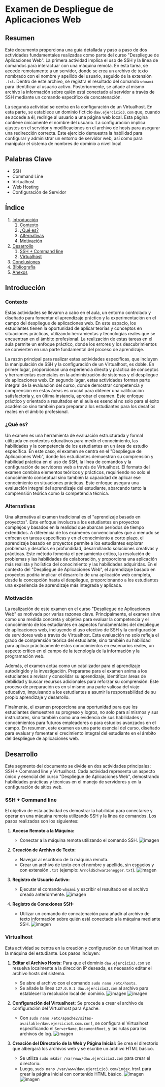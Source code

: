 # Examen de Despliegue de Aplicaciones Web
## Resumen
Este documento proporciona una guía detallada y paso a paso de dos actividades fundamentales realizadas como parte del curso "Despliegue de Aplicaciones Web". La primera actividad implica el uso de SSH y la línea de comandos para interactuar con una máquina remota. En esta tarea, se accede remotamente a un servidor, donde se crea un archivo de texto nombrado con el nombre y apellido del usuario, seguido de la extensión `.txt`. Dentro de este archivo, se registra el resultado del comando `whoami` para identificar al usuario activo. Posteriormente, se añade al mismo archivo la información sobre quién está conectado al servidor a través de SSH mediante un comando específico de concatenación.

La segunda actividad se centra en la configuración de un Virtualhost. En esta parte, se establece un dominio ficticio `daw.ejercicio3.com` que, cuando se accede a él, redirige al usuario a una página web local. Esta página contiene únicamente el nombre del usuario. La configuración implica ajustes en el servidor y modificaciones en el archivo de hosts para asegurar una redirección correcta. Este ejercicio demuestra la habilidad para configurar y administrar un entorno de servidor web, así como para manipular el sistema de nombres de dominio a nivel local.
## Palabras Clave
- SSH
- Command Line
- Virtualhost
- Web Hosting
- Configuración de Servidor
## Índice
1. [Introducción](#introducción)
   1. [Contexto](#contexto)
   2. [¿Qué es?](#qué-es)
   3. [Alternativas](#alternativas)
   4. [Motivación](#motivación)
2. [Desarrollo](#desarrollo)
   1. [SSH + Command line](#ssh--command-line)
   2. [Virtualhost](#virtualhost)
3. [Conclusiones](#conclusiones)
4. [Bibliografía](#bibliografía)
5. [Anexos](#anexos)

## Introducción

### Contexto
Estas actividades se llevaron a cabo en el aula, un entorno controlado y diseñado para fomentar el aprendizaje práctico y la experimentación en el campo del despliegue de aplicaciones web. En este espacio, los estudiantes tienen la oportunidad de aplicar teorías y conceptos en situaciones prácticas, utilizando herramientas y tecnologías reales que se encuentran en el ámbito profesional. La realización de estas tareas en el aula permite un enfoque práctico, donde los errores y los descubrimientos se convierten en una parte fundamental del proceso de aprendizaje.

La razón principal para realizar estas actividades específicas, que incluyen la manipulación de SSH y la configuración de un Virtualhost, es doble. En primer lugar, proporcionan una experiencia directa y práctica de conceptos y herramientas esenciales en la administración de sistemas y el despliegue de aplicaciones web. En segundo lugar, estas actividades forman parte integral de la evaluación del curso, donde demostrar competencia y comprensión en estas áreas es crucial para obtener una calificación satisfactoria y, en última instancia, aprobar el examen. Este enfoque práctico y orientado a resultados en el aula es esencial no solo para el éxito académico sino también para preparar a los estudiantes para los desafíos reales en el ámbito profesional.

### ¿Qué es?
Un examen es una herramienta de evaluación estructurada y formal utilizada en contextos educativos para medir el conocimiento, las habilidades y la competencia de los estudiantes en un área de estudio específica. En este caso, el examen se centra en el "Despliegue de Aplicaciones Web", donde los estudiantes demuestran su comprensión y habilidad práctica en el uso de SSH, la línea de comandos y la configuración de servidores web a través de Virtualhost. El formato del examen combina elementos teóricos y prácticos, requiriendo no solo el conocimiento conceptual sino también la capacidad de aplicar ese conocimiento en situaciones prácticas. Este enfoque asegura una evaluación integral del aprendizaje del estudiante, abarcando tanto la comprensión teórica como la competencia técnica.

### Alternativas
Una alternativa al examen tradicional es el "aprendizaje basado en proyectos". Este enfoque involucra a los estudiantes en proyectos complejos y basados en la realidad que abarcan períodos de tiempo extendidos. A diferencia de los exámenes convencionales que a menudo se enfocan en tareas específicas y en el conocimiento a corto plazo, el aprendizaje basado en proyectos permite a los estudiantes explorar problemas y desafíos en profundidad, desarrollando soluciones creativas y prácticas. Este método fomenta el pensamiento crítico, la resolución de problemas y las habilidades de colaboración, y proporciona una aplicación más realista y holística del conocimiento y las habilidades adquiridas. En el contexto del "Despliegue de Aplicaciones Web", el aprendizaje basado en proyectos podría implicar el desarrollo de una aplicación web completa, desde la concepción hasta el despliegue, proporcionando a los estudiantes una experiencia de aprendizaje más integrada y aplicada.

### Motivación
La realización de este examen en el curso "Despliegue de Aplicaciones Web" es motivada por varias razones clave. Principalmente, el examen sirve como una medida concreta y objetiva para evaluar la competencia y el conocimiento de los estudiantes en aspectos fundamentales del despliegue de aplicaciones web, incluyendo el uso efectivo de SSH y la configuración de servidores web a través de Virtualhost. Esta evaluación no solo refleja el grado de comprensión teórica del estudiante, sino también su habilidad para aplicar prácticamente estos conocimientos en escenarios reales, un aspecto crítico en el campo de la tecnología de la información y la programación web.

Además, el examen actúa como un catalizador para el aprendizaje autodirigido y la investigación. Prepararse para el examen anima a los estudiantes a revisar y consolidar su aprendizaje, identificar áreas de debilidad y buscar recursos adicionales para reforzar su comprensión. Este proceso de preparación es en sí mismo una parte valiosa del viaje educativo, impulsando a los estudiantes a asumir la responsabilidad de su propio aprendizaje y desarrollo.

Finalmente, el examen proporciona una oportunidad para que los estudiantes demuestren su progreso y logros, no solo para sí mismos y sus instructores, sino también como una evidencia de sus habilidades y conocimientos para futuros empleadores o para estudios avanzados en el campo. En resumen, este examen es una parte esencial del curso, diseñado para evaluar y fomentar el crecimiento integral del estudiante en el ámbito del despliegue de aplicaciones web.

## Desarrollo

Este segmento del documento se divide en dos actividades principales: SSH + Command line y Virtualhost. Cada actividad representa un aspecto único y esencial del curso "Despliegue de Aplicaciones Web", demostrando habilidades prácticas y técnicas en el manejo de servidores y en la configuración de sitios web.

### SSH + Command line
El objetivo de esta actividad es demostrar la habilidad para conectarse y operar en una máquina remota utilizando SSH y la línea de comandos. Los pasos realizados son los siguientes:

1. **Acceso Remoto a la Máquina:**
   - Conectar a la máquina remota utilizando el comando SSH.
     ![imagen](https://github.com/arcielnavarro/examen-1era-evaluaci-n/blob/main/Im%C3%A1genes/ssh/conexion%20al%20servidor.png)

2. **Creación de Archivo de Texto:**
   - Navegar al escritorio de la máquina remota.
   - Crear un archivo de texto con el nombre y apellido, sin espacios y con extensión `.txt` (ejemplo: `ArnoldSchwarzenegger.txt`).
     ![imagen](https://github.com/arcielnavarro/examen-1era-evaluaci-n/blob/main/Im%C3%A1genes/ssh/creando%20el%20txt%20en%20el%20escritorio.png)

3. **Registro de Usuario Activo:**
   - Ejecutar el comando `whoami` y escribir el resultado en el archivo creado anteriormente.
   ![imagen](https://github.com/arcielnavarro/examen-1era-evaluaci-n/blob/main/Im%C3%A1genes/ssh/escribiendo%20whoaim%20dentro%20del%20txt.png)

4. **Registro de Conexiones SSH:**
   - Utilizar un comando de concatenación para añadir al archivo de texto información sobre quién está conectado a la máquina mediante SSH.
     ![imagen](https://github.com/arcielnavarro/examen-1era-evaluaci-n/blob/main/Im%C3%A1genes/ssh/concatenando%20al%20final%20del%20archivo.png)

### Virtualhost
Esta actividad se centra en la creación y configuración de un Virtualhost en la máquina del estudiante. Los pasos incluyen:

1. **Editar el Archivo Hosts:**
   Para que el dominio `daw.ejercicio3.com` se resuelva localmente a la dirección IP deseada, es necesario editar el archivo hosts del sistema.
   - Se abre el archivo con el comando `sudo nano /etc/hosts`.
   - Se añade la línea `127.0.0.1 daw.ejercicio3.com` al archivo para establecer la resolución local del dominio.
      ![imagen](https://github.com/arcielnavarro/examen-1era-evaluaci-n/blob/main/Im%C3%A1genes/apache/1%20sudo%20nano%20etchosts.png)
     ![imagen](https://github.com/arcielnavarro/examen-1era-evaluaci-n/blob/main/Im%C3%A1genes/apache/2%20configurando%20el%20archivo%20host.png)

2. **Configuración del Virtualhost:**
   Se procede a crear el archivo de configuración del Virtualhost para Apache.
   - Con `sudo nano /etc/apache2/sites-available/daw.ejercicio3.com.conf`, se configura el Virtualhost especificando el `ServerName`, `DocumentRoot`, y las rutas para los archivos de log.
     ![imagen](https://github.com/arcielnavarro/examen-1era-evaluaci-n/blob/main/Im%C3%A1genes/apache/3%20conf%20el%20virtual%20host.png)
     
3. **Creación del Directorio de la Web y Página Inicial:**
   Se crea el directorio que albergará los archivos web y se escribe un archivo HTML básico.
   - Se utiliza `sudo mkdir /var/www/daw.ejercicio3.com` para crear el directorio.
   - Luego, `sudo nano /var/www/daw.ejercicio3.com/index.html` para crear la página inicial con contenido HTML básico.
     ![imagen](https://github.com/arcielnavarro/examen-1era-evaluaci-n/blob/main/Im%C3%A1genes/apache/creando%20el%20directorio%20y%20la%20pagina.png)
     ![imagen](https://github.com/arcielnavarro/examen-1era-evaluaci-n/blob/main/Im%C3%A1genes/apache/mi%20pagina.png)

